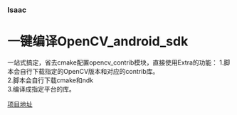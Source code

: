 ### Isaac
# 一键编译OpenCV_android_sdk  

一站式搞定，省去cmake配置opencv_contrib模块，直接使用Extra的功能：
1.脚本会自行下载指定的OpenCV版本和对应的contrib库。  
2.脚本会自行下载cmake和ndk  
3.编译成指定平台的库。  

[项目地址](https://github.com/tzutalin/build-opencv-for-android)